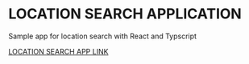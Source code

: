 # LOCATION SEARCH APPLICATION
Sample app for location search with React and Typscript

[LOCATION SEARCH APP LINK](https://location-serch-app.onrender.com)

